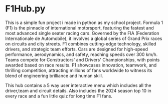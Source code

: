 # F1Hub.py
This is a simple fun project i made in python as my school project. 
Formula 1 (F1) is the pinnacle of international motorsport,
featuring the fastest and most advanced single seater racing
cars.
Governed by the FIA (Federation Internationale de
Automobile), it involves a global series of Grand Prix races
on circuits and city streets. F1 combines cutting-edge
technology, skilled drivers, and strategic team efforts. Cars
are designed for high-speed performance, aerodynamics,
and safety, reaching speeds over 300 km/h.
Teams compete for Constructors' and Drivers'
Championships, with points awarded based on race results.
F1 showcases innovation, teamwork, and thrilling
competition, attracting millions of fans worldwide to witness
its blend of engineering brilliance and human skill.

This hub contains a 5 way user interactive menu which includes all the driver,team and circuit details. Also includes the 2024 season top 10 in every race and a fun little quiz for long time F1 fans. 
